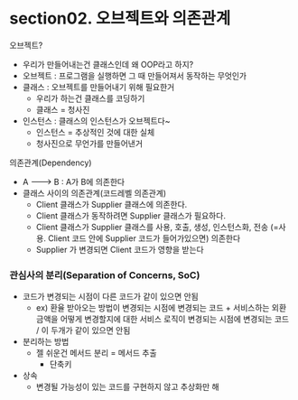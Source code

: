 # section02. 오브젝트와 의존관계
오브젝트?
* 우리가 만들어내는건 클래스인데 왜 OOP라고 하지?
* 오브젝트 : 프로그램을 실행하면 그 때 만들어져서 동작하는 무엇인가
* 클래스 : 오브젝트를 만들어내기 위해 필요한거
  * 우리가 하는건 클래스를 코딩하기
  * 클래스 = 청사진
* 인스턴스 : 클래스의 인스턴스가 오브젝트다~
  * 인스턴스 = 추상적인 것에 대한 실체
  * 청사진으로 무언가를 만들어낸거


의존관계(Dependency)
* A ---> B : A가 B에 의존한다
* 클래스 사이의 의존관계(코드레벨 의존관계)
  * Client 클래스가 Supplier 클래스에 의존한다.
  * Client 클래스가 동작하려면 Supplier 클래스가 필요하다.
  * Client 클래스가 Supplier 클래스를 사용, 호출, 생성, 인스턴스화, 전송 (=사용. Client 코드 안에 Supplier 코드가 들어가있으면) 의존한다
  * Supplier 가 변경되면 Client 코드가 영향을 받는다

### 관심사의 분리(Separation of Concerns, SoC)
* 코드가 변경되는 시점이 다른 코드가 같이 있으면 안됨
  * ex) 환율 받아오는 방법이 변경되는 시점에 변경되는 코드 + 서비스하는 외환 금액을 어떻게 변경할지에 대한 서비스 로직이 변경되는 시점에 변경되는 코드 / 이 두개가 같이 있으면 안됨
* 분리하는 방법
  * 젤 쉬운건 메서드 분리 = 메서드 추출
    * 단축키
* 상속
  * 변경될 가능성이 있는 코드를 구현하지 않고 추상화만 해 
